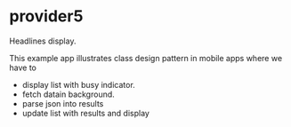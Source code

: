 # provider5

Headlines display.

This example app illustrates class design pattern in mobile apps where we have to 
- display list with busy indicator.
- fetch datain background.
- parse json into results
- update list with results and display
